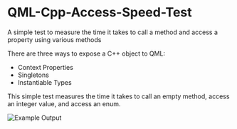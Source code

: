# QML-Cpp-Access-Speed-Test

A simple test to measure the time it takes to call a method and access a property using various methods

There are three ways to expose a C++ object to QML:

- Context Properties
- Singletons
- Instantiable Types

This simple test measures the time it takes to call an empty method, access an integer value, and access an enum.

![Example Output](https://drive.google.com/uc?export=download&id=1Jey3bObgSmzWmWB9BkDrfp_6I7Fk8xaN)
